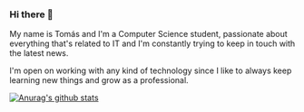 ### Hi there 👋

My name is Tomás and I'm a Computer Science student, passionate about everything that's related to IT and I'm constantly trying to keep in touch with the latest news.

I'm open on working with any kind of technology since I like to always keep learning new things and grow as a professional. 

[![Anurag's github stats](https://github-readme-stats.vercel.app/api?username=TomTossu)](https://github.com/anuraghazra/github-readme-stats)

